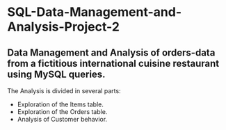 # SQL-Data-Management-and-Analysis-Project-2
## Data Management and Analysis of orders-data from a fictitious international cuisine restaurant using MySQL queries.
The Analysis is divided in several parts:
- Exploration of the Items table.
- Exploration of the Orders table.
- Analysis of Customer behavior.
